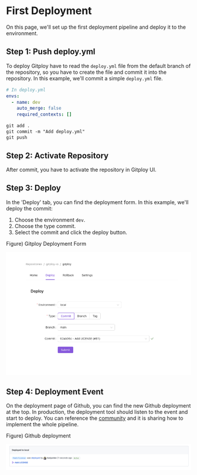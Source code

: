 # First Deployment

On this page, we'll set up the first deployment pipeline and deploy it to the environment.

## Step 1: Push deploy.yml

To deploy Gitploy have to read the `deploy.yml` file from the default branch of the repository, so you have to create the file and commit it into the repository. In this example, we'll commit a simple `deploy.yml` file.

```yaml
# In deploy.yml
envs:
  - name: dev
    auto_merge: false
    required_contexts: []
```

```
git add .
git commit -m "Add deploy.yml"
git push
```

## Step 2: Activate Repository

After commit, you have to activate the repository in Gitploy UI.

## Step 3: Deploy 
In the 'Deploy' tab, you can find the deployment form. In this example, we'll deploy the commit:

1. Choose the environment `dev`.
2. Choose the type commit.
3. Select the commit and click the deploy button.

Figure) Gitploy Deployment Form

![Deploy commit](../images/deploy-commit.png)

## Step 4: Deployment Event
On the deployment page of Github, you can find the new Github deployment at the top. In production, the deployment tool should listen to the event and start to deploy. You can reference the [community](https://github.com/gitploy-io/gitploy/discussions/categories/share-pipeline) and it is sharing how to implement the whole pipeline.

Figure) Github deployment

![Github deployment](../images/github-deployment.png)